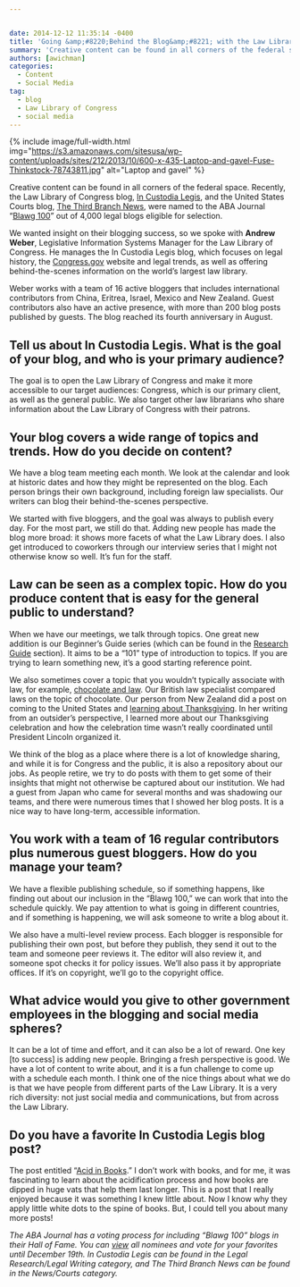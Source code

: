 ```yaml
---


date: 2014-12-12 11:35:14 -0400
title: 'Going &amp;#8220;Behind the Blog&amp;#8221; with the Law Library of Congress'
summary: 'Creative content can be found in all corners of the federal space. Recently, the Law Library of Congress blog, In&nbsp;Custodia Legis, and the United States Courts blog, The Third Branch News, were named to the&nbsp;ABA Journal&nbsp;&ldquo;Blawg 100&rdquo; out of 4,000 legal blogs eligible for selection. We wanted insight on their blogging success, so we spoke'
authors: [awichman]
categories:
  - Content
  - Social Media
tag:
  - blog
  - Law Library of Congress
  - social media
---
```



{% include image/full-width.html img="https://s3.amazonaws.com/sitesusa/wp-content/uploads/sites/212/2013/10/600-x-435-Laptop-and-gavel-Fuse-Thinkstock-78743811.jpg" alt="Laptop and gavel" %} 

Creative content can be found in all corners of the federal space. Recently, the Law Library of Congress blog, [In Custodia Legis](http://blogs.gov.gov/law/), and the United States Courts blog, [The Third Branch News](http://news.uscourts.gov/), were named to the ABA Journal “[Blawg 100](http://www.abajournal.com/blawg100)” out of 4,000 legal blogs eligible for selection.

We wanted insight on their blogging success, so we spoke with **Andrew Weber**, Legislative Information Systems Manager for the Law Library of Congress. He manages the In Custodia Legis blog, which focuses on legal history, the [Congress.gov](https://www.congress.gov/) website and legal trends, as well as offering behind-the-scenes information on the world’s largest law library.

Weber works with a team of 16 active bloggers that includes international contributors from China, Eritrea, Israel, Mexico and New Zealand. Guest contributors also have an active presence, with more than 200 blog posts published by guests. The blog reached its fourth anniversary in August.

## **Tell us about In Custodia Legis. What is the goal of your blog, and who is your primary audience?**

The goal is to open the Law Library of Congress and make it more accessible to our target audiences: Congress, which is our primary client, as well as the general public. We also target other law librarians who share information about the Law Library of Congress with their patrons.

## **Your blog covers a wide range of topics and trends. How do you decide on content?**

We have a blog team meeting each month. We look at the calendar and look at historic dates and how they might be represented on the blog. Each person brings their own background, including foreign law specialists. Our writers can blog their behind-the-scenes perspective.

We started with five bloggers, and the goal was always to publish every day. For the most part, we still do that. Adding new people has made the blog more broad: it shows more facets of what the Law Library does. I also get introduced to coworkers through our interview series that I might not otherwise know so well. It’s fun for the staff.

## **Law can be seen as a complex topic. How do you produce content that is easy for the general public to understand?**

When we have our meetings, we talk through topics. One great new addition is our Beginner’s Guide series (which can be found in the [Research Guide](http://blogs.gov.gov/law/category/research-guide-2/) section). It aims to be a “101” type of introduction to topics. If you are trying to learn something new, it’s a good starting reference point.

We also sometimes cover a topic that you wouldn&#8217;t typically associate with law, for example, [chocolate and law](http://blogs.gov.gov/law/2011/05/chocolate-candy-and-the-law/). Our British law specialist compared laws on the topic of chocolate. Our person from New Zealand did a post on coming to the United States and [learning about Thanksgiving](http://blogs.gov.gov/law/2010/11/happy-thanksgiving/). In her writing from an outsider’s perspective, I learned more about our Thanksgiving celebration and how the celebration time wasn’t really coordinated until President Lincoln organized it.

We think of the blog as a place where there is a lot of knowledge sharing, and while it is for Congress and the public, it is also a repository about our jobs. As people retire, we try to do posts with them to get some of their insights that might not otherwise be captured about our institution. We had a guest from Japan who came for several months and was shadowing our teams, and there were numerous times that I showed her blog posts. It is a nice way to have long-term, accessible information.

## **You work with a team of 16 regular contributors plus numerous guest bloggers. How do you manage your team?**

We have a flexible publishing schedule, so if something happens, like finding out about our inclusion in the “Blawg 100,” we can work that into the schedule quickly. We pay attention to what is going in different countries, and if something is happening, we will ask someone to write a blog about it.

We also have a multi-level review process. Each blogger is responsible for publishing their own post, but before they publish, they send it out to the team and someone peer reviews it. The editor will also review it, and someone spot checks it for policy issues. We’ll also pass it by appropriate offices. If it’s on copyright, we’ll go to the copyright office.

## **What advice would you give to other government employees in the blogging and social media spheres?**

It can be a lot of time and effort, and it can also be a lot of reward. One key [to success] is adding new people. Bringing a fresh perspective is good. We have a lot of content to write about, and it is a fun challenge to come up with a schedule each month. I think one of the nice things about what we do is that we have people from different parts of the Law Library. It is a very rich diversity: not just social media and communications, but from across the Law Library.

## **Do you have a favorite In Custodia Legis blog post?**

The post entitled “[Acid in Books](http://blogs.gov.gov/law/2010/12/deacidification/).” I don’t work with books, and for me, it was fascinating to learn about the acidification process and how books are dipped in huge vats that help them last longer. This is a post that I really enjoyed because it was something I knew little about. Now I know why they apply little white dots to the spine of books. But, I could tell you about many more posts!

_The ABA Journal has a voting process for including &#8220;Blawg 100&#8221; blogs in their Hall of Fame. You can [view](http://www.abajournal.com/blawg100) all nominees and vote for your favorites until December 19th. In Custodia Legis can be found in the Legal Research/Legal Writing category, and The Third Branch News can be found in the News/Courts category._